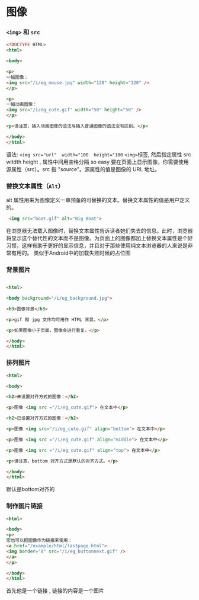 
# 图像

### `<img>` 和 `src`

```HTML
<!DOCTYPE HTML>
<html>

<body>

<p>
一幅图像：
<img src="/i/eg_mouse.jpg" width="128" height="128" />
</p>

<p>
一幅动画图像：
<img src="/i/eg_cute.gif" width="50" height="50" />
</p>

<p>请注意，插入动画图像的语法与插入普通图像的语法没有区别。</p>

</body>
</html>
```

语法:  `<img src="url"  width="100  height="100`
`<img>`标签, 然后指定属性 src  witdth height ,  属性中间用空格分隔 so easy
要在页面上显示图像，你需要使用源属性（src）。src 指 "source"。源属性的值是图像的 URL 地址。


### 替换文本属性（`Alt`）

alt 属性用来为图像定义一串预备的可替换的文本。替换文本属性的值是用户定义的。
```HTML
 <img src="boat.gif" alt="Big Boat">
```
在浏览器无法载入图像时，替换文本属性告诉读者她们失去的信息。此时，浏览器将显示这个替代性的文本而不是图像。为页面上的图像都加上替换文本属性是个好习惯，这样有助于更好的显示信息，并且对于那些使用纯文本浏览器的人来说是非常有用的。
类似于Android中的加载失败时候的占位图

### 背景图片

```HTML

<html>

<body background="/i/eg_background.jpg">

<h3>图像背景</h3>

<p>gif 和 jpg 文件均可用作 HTML 背景。</p>

<p>如果图像小于页面，图像会进行重复。</p>

</body>
</html>

```


### 排列图片
```HTML
<html>

<body>

<h2>未设置对齐方式的图像：</h2>

<p>图像 <img src ="/i/eg_cute.gif"> 在文本中</p>

<h2>已设置对齐方式的图像：</h2>

<p>图像 <img src="/i/eg_cute.gif" align="bottom"> 在文本中</p>

<p>图像 <img src ="/i/eg_cute.gif" align="middle"> 在文本中</p>

<p>图像 <img src ="/i/eg_cute.gif" align="top"> 在文本中</p>

<p>请注意，bottom 对齐方式是默认的对齐方式。</p>

</body>
</html>

```

默认是bottom对齐的


### 制作图片链接
```HTML
<html>

<body>
<p>
您也可以把图像作为链接来使用：
<a href="/example/html/lastpage.html">
<img border="0" src="/i/eg_buttonnext.gif" />
</a>
</p>

</body>
</html>
```

首先他是一个链接 , 链接的内容是一个图片
